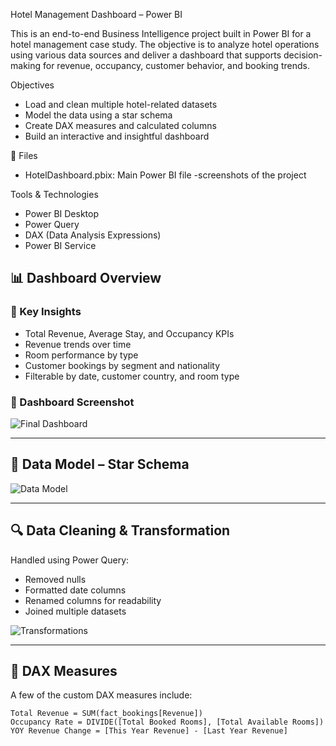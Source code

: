Hotel Management Dashboard – Power BI

This is an end-to-end Business Intelligence project built in Power BI for a hotel management case study. The objective is to analyze hotel operations using various data sources and deliver a dashboard that supports decision-making for revenue, occupancy, customer behavior, and booking trends.

 Objectives
- Load and clean multiple hotel-related datasets
- Model the data using a star schema
- Create DAX measures and calculated columns
- Build an interactive and insightful dashboard


 📁 Files

- HotelDashboard.pbix: Main Power BI file
 -screenshots of the project

 Tools & Technologies
- Power BI Desktop
- Power Query
- DAX (Data Analysis Expressions)
- Power BI Service


## 📊 Dashboard Overview

### 📌 Key Insights

- Total Revenue, Average Stay, and Occupancy KPIs
- Revenue trends over time
- Room performance by type
- Customer bookings by segment and nationality
- Filterable by date, customer country, and room type

### 📸 Dashboard Screenshot

![Final Dashboard](./screenshots/dashboard.png)

---

## 🔧 Data Model – Star Schema

![Data Model](./screenshots/data-model.png)

---

## 🔍 Data Cleaning & Transformation

Handled using Power Query:

- Removed nulls
- Formatted date columns
- Renamed columns for readability
- Joined multiple datasets

![Transformations](./screenshots/transformations.png)

---

## 🧮 DAX Measures

A few of the custom DAX measures include:

```DAX
Total Revenue = SUM(fact_bookings[Revenue])
Occupancy Rate = DIVIDE([Total Booked Rooms], [Total Available Rooms])
YOY Revenue Change = [This Year Revenue] - [Last Year Revenue]
